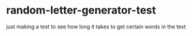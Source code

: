 # random-letter-generator-test
just making a test to see how long it takes to get certain words in the text
